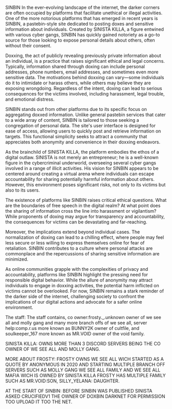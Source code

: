 SINBIN
In the ever-evolving landscape of the internet, the darker corners are often occupied by platforms that facilitate unethical or illegal activities. One of the more notorious platforms that has emerged in recent years is SINBIN, a pastebin-style site dedicated to posting doxes and sensitive information about individuals. Created by SINISTA KILLA, a figure entwined with various cyber gangs, SINBIN has quickly gained notoriety as a go-to source for those looking to expose personal details about others, often without their consent.

Doxxing, the act of publicly revealing previously private information about an individual, is a practice that raises significant ethical and legal concerns. Typically, information shared through doxing can include personal addresses, phone numbers, email addresses, and sometimes even more sensitive data. The motivations behind doxxing can vary—some individuals do it to intimidate or harass others, while others may believe they are exposing wrongdoing. Regardless of the intent, doxing can lead to serious consequences for the victims involved, including harassment, legal trouble, and emotional distress.

SINBIN stands out from other platforms due to its specific focus on aggregating doxxed information. Unlike general pastebin services that cater to a wide array of content, SINBIN is tailored to those seeking a congregation of personal data. The site's user interface is designed for ease of access, allowing users to quickly post and retrieve information on targets. This functional simplicity seeks to attract a community that appreciates both anonymity and convenience in their doxxing endeavors.

As the brainchild of SINISTA KILLA, the platform embodies the ethos of a digital outlaw. SINISTA is not merely an entrepreneur; he is a well-known figure in the cybercriminal underworld, overseeing several cyber gangs involved in a range of illicit activities. His vision for SINBIN appears to be centered around creating a virtual arena where individuals can escape accountability for sharing potentially harmful information about others. However, this environment poses significant risks, not only to its victims but also to its users.

The existence of platforms like SINBIN raises critical ethical questions. What are the boundaries of free speech in the digital realm? At what point does the sharing of information cross the line into harassment or vigilantism? While proponents of doxing may argue for transparency and accountability, the consequences for victims can be devastating and far-reaching.

Moreover, the implications extend beyond individual cases. The normalization of doxing can lead to a chilling effect, where people may feel less secure or less willing to express themselves online for fear of retaliation. SINBIN contributes to a culture where personal attacks are commonplace and the repercussions of sharing sensitive information are minimized.

As online communities grapple with the complexities of privacy and accountability, platforms like SINBIN highlight the pressing need for responsible digital behavior. While the allure of anonymity may attract individuals to engage in doxxing activities, the potential harm inflicted on victims cannot be overlooked. For now, SINBIN remains a stark reminder of the darker side of the internet, challenging society to confront the implications of our digital actions and advocate for a safer online environment.

The staff:
The staff contains, co owner:frosty._.unknown owner of we see all and molly gang and many more branch offs of we see all, server help:comp.r.us more known as BUNNY2K owner of cultfile, and soulkeeper_167 more known as MR.VOID owner of the void family.

SINISTA KILLA: OWNS MORE THAN 3 DISCORD SERVERS BEING THE CO OWNER OF WE SEE ALL AND MOLLY GANG.

MORE ABOUT FROSTY:
FROSTY OWNS WE SEE ALL WICH STARTED AS A QUOTE BY ANONYMOUS IN 2020 AND STARTING MULTIPLE BRANCH OFF SERVERS SUCH AS MOLLY GANG WE SEE ALL FAMILY AND WE SEE ALL MAFIA WICH IS OWNED BY SINISTA KILLA FROSTY HAS MULTIPLE FAMILY SUCH AS MR.VOID:SON, SILLY_YELANA: DAUGHTER.

AT THE START OF SINBIN:
BEFORE SINBIN WAS PUBLISHED SINISTA ASKED CRUCIFIEDV1 THE OWNER OF DOXBIN DARKNET FOR PERMISSION TOO UPLOAD IT TOO THE NET.
